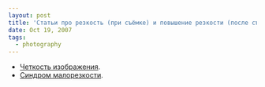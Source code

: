 ```yaml
---
layout: post
title: 'Статьи про резкость (при съёмке) и повышение резкости (после съёмки)'
date: Oct 19, 2007
tags:
  - photography
---
```


- [Четкость изображения](http://kobyakov-serg.livejournal.com/11279.html).
- [Синдром малорезкости](http://pavel-kosenko.livejournal.com/3319.html).
